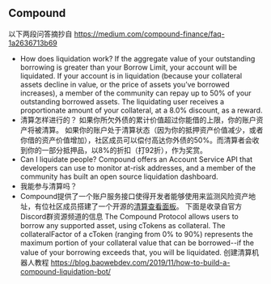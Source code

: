 ## Compound

以下两段问答摘抄自 https://medium.com/compound-finance/faq-1a2636713b69
- How does liquidation work?
If the aggregate value of your outstanding borrowing is greater than your Borrow Limit, your account will be liquidated.
If your account is in liquidation (because your collateral assets decline in value, or the price of assets you’ve borrowed increases), a member of the community can repay up to 50% of your outstanding borrowed assets.
The liquidating user receives a proportionate amount of your collateral, at a 8.0% discount, as a reward.
- 清算怎样进行的？
如果你所欠外债的累计价值超过你能借的上限，你的账户资产将被清算。
如果你的账户处于清算状态（因为你的抵押资产价值减少，或者你借的资产价值增加），社区成员可以偿付高达你外债的50%。而清算者会收到你的一部分抵押品，以8%的折扣（打92折），作为奖赏。
- Can I liquidate people?
Compound offers an Account Service API that developers can use to monitor at-risk addresses, and a member of the community has built an open source liquidation dashboard.
- 我能参与清算吗？
- Compound提供了一个账户服务接口使得开发者能够使用来监测风险资产地址，有位社区成员搭建了一个开源的[清算查看面板](https://chiragkhatri.me/compound-liquidator/)。
下面是收录自官方Discord群资源频道的信息
The Compound Protocol allows users to borrow any supported asset, using cTokens as collateral. The collateralFactor of a cToken (ranging from 0% to 90%) represents the maximum portion of your collateral value that can be borrowed--if the value of your borrowing exceeds that, you will be liquidated.
创建清算机器人教程
https://blog.baowebdev.com/2019/11/how-to-build-a-compound-liquidation-bot/
